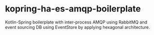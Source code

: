 # kopring-ha-es-amqp-boilerplate
Kotlin-Spring boilerplate with inter-process AMQP using RabbitMQ and event sourcing DB using EventStore by applying hexagonal architecture.
